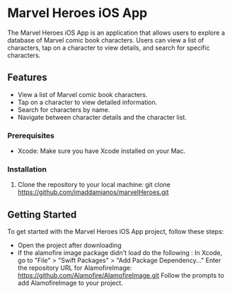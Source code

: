 # Marvel Heroes iOS App

The Marvel Heroes iOS App is an application that allows users to explore a database of Marvel comic book characters. Users can view a list of characters, tap on a character to view details, and search for specific characters.

## Features

- View a list of Marvel comic book characters.
- Tap on a character to view detailed information.
- Search for characters by name.
- Navigate between character details and the character list.

### Prerequisites

- Xcode: Make sure you have Xcode installed on your Mac.

### Installation

1. Clone the repository to your local machine:
   git clone https://github.com/imaddamianos/marvelHeroes.git
   
## Getting Started

To get started with the Marvel Heroes iOS App project, follow these steps:
- Open the project after downloading
- If the alamofire image package didn't load do the following :
      In Xcode, go to "File" > "Swift Packages" > "Add Package Dependency..."
      Enter the repository URL for AlamofireImage: https://github.com/Alamofire/AlamofireImage.git
      Follow the prompts to add AlamofireImage to your project.

